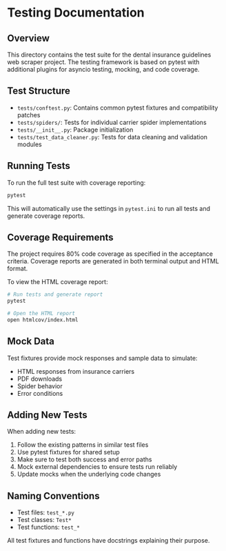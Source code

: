 # Testing Documentation

## Overview

This directory contains the test suite for the dental insurance guidelines web scraper project. The testing framework is based on pytest with additional plugins for asyncio testing, mocking, and code coverage.

## Test Structure

- `tests/conftest.py`: Contains common pytest fixtures and compatibility patches
- `tests/spiders/`: Tests for individual carrier spider implementations
- `tests/__init__.py`: Package initialization
- `tests/test_data_cleaner.py`: Tests for data cleaning and validation modules

## Running Tests

To run the full test suite with coverage reporting:

```bash
pytest
```

This will automatically use the settings in `pytest.ini` to run all tests and generate coverage reports.

## Coverage Requirements

The project requires 80% code coverage as specified in the acceptance criteria. Coverage reports are generated in both terminal output and HTML format.

To view the HTML coverage report:

```bash
# Run tests and generate report
pytest

# Open the HTML report
open htmlcov/index.html
```

## Mock Data

Test fixtures provide mock responses and sample data to simulate:

- HTML responses from insurance carriers
- PDF downloads
- Spider behavior
- Error conditions

## Adding New Tests

When adding new tests:

1. Follow the existing patterns in similar test files
2. Use pytest fixtures for shared setup
3. Make sure to test both success and error paths
4. Mock external dependencies to ensure tests run reliably
5. Update mocks when the underlying code changes

## Naming Conventions

- Test files: `test_*.py`
- Test classes: `Test*`
- Test functions: `test_*`

All test fixtures and functions have docstrings explaining their purpose. 